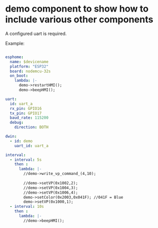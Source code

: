 # demo component to show how to include various other components

A configured uart is required.

Example:
```yaml

esphome:
  name: $devicename
  platform: "ESP32"
  board: nodemcu-32s
  on_boot:
    lambda: |-
      demo->restartHMI();
      demo->beepHMI();

uart:
  id: uart_a
  rx_pin: GPIO16
  tx_pin: GPIO17
  baud_rate: 115200
  debug:
    direction: BOTH

dwin:
  - id: demo
    uart_id: uart_a

interval:
  - interval: 5s
    then : 
      lambda: |-
        //demo->write_vp_command_(4,10);
        
        //demo->setVP(0x1002,2);
        //demo->setVP(0x1004,3);
        //demo->setVP(0x1006,4);
        demo->setColor(0x2003,0x041F); //041F = Blue
        demo->setVP(0x1000,1);
  - interval: 10s
    then : 
      lambda: |-
        //demo->beepHMI();
```


